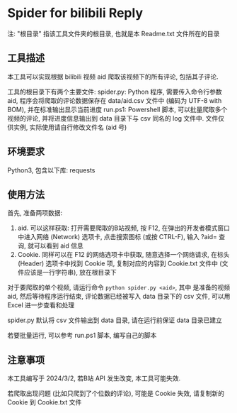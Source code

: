 # Spider for bilibili Reply
注: "根目录" 指该工具文件夹的根目录, 也就是本 Readme.txt 文件所在的目录

## 工具描述
本工具可以实现根据 bilibili 视频 aid 爬取该视频下的所有评论, 包括其子评论.

工具的根目录下有两个主要文件:
spider.py: Python 程序, 需要传入命令行参数 aid, 程序会将爬取的评论数据保存在 data/aid.csv 文件中 (编码为 UTF-8 with BOM), 并在标准输出显示当前进度
run.ps1: Powershell 脚本, 可以批量爬取多个视频的评论, 并将进度信息输出到 data 目录下与 csv 同名的 log 文件中. 文件仅供实例, 实际使用请自行修改文件名 (aid 号)

## 环境要求
Python3, 包含以下库: requests

## 使用方法
首先, 准备两项数据: 
1. aid. 可以这样获取: 打开需要爬取的B站视频, 按 F12, 在弹出的开发者模式窗口中进入网络 (Network) 选项卡, 点击搜索图标 (或按 CTRL-F), 输入 ?aid= 查询, 就可以看到 aid 信息
2. Cookie. 同样可以在 F12 的网络选项卡中获取, 随意选择一个网络请求, 在标头 (Header) 选项卡中找到 Cookie 项, 复制对应的内容到 Cookie.txt 文件中 (文件应该是一行字符串), 放在根目录下

对于要爬取的单个视频, 请运行命令 `python spider.py <aid>`, 其中 <aid> 是准备的视频 aid, 然后等待程序运行结束, 评论数据已经被写入 data 目录下的 csv 文件, 可以用 Excel 进一步查看和处理

spider.py 默认将 csv 文件输出到 data 目录, 请在运行前保证 data 目录已建立

若要批量运行, 可以参考 run.ps1 脚本, 编写自己的脚本

## 注意事项
本工具编写于 2024/3/2, 若B站 API 发生改变, 本工具可能失效.

若爬取出现问题 (比如只爬到了个位数的评论), 可能是 Cookie 失效, 请复制新的 Cookie 到 Cookie.txt 文件
